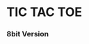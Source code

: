 <html lang="en">
<head>
  <link rel="stylesheet" href="https://drive.google.com/file/d/1eSfXeFe-hy7gnU0CqgngscWlPwbSEs9Y/view?usp=sharing">
</head>
<body>
  <div class="title">
    <h1>TIC TAC TOE</h1>
    <h3>8bit Version</h3>
  </div>
</body>
</html>
